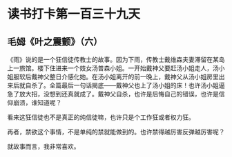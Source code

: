读书打卡第一百三十九天
===

毛姆《叶之震颤》（六）
---

《雨》说的是一个狂信徒传教士的故事。因为下雨，传教士戴维森夫妻滞留在某岛上一旅馆。楼下住进来一个妓女汤普森小姐。一开始戴神父要赶汤小姐走人，汤小姐服软后戴神父整日介感化她。在汤小姐离开的前一晚上，戴神父从汤小姐房里出来后就自杀了。全篇最后一句话揭底——戴神父也上了汤小姐的床！也许汤小姐逼急了放大招，没想到还真就成了。戴神父自杀，也许是后悔自己的错误，也许是信仰崩溃，谁知道呢？

看来这狂信徒也不是真正的纯信徒嘛，也许只是个工作狂或者权力狂。

再者，禁欲这个事情，不是单纯的禁就能做到的。也许禁得越厉害反弹越厉害呢？

就故事而言，我非常喜欢。